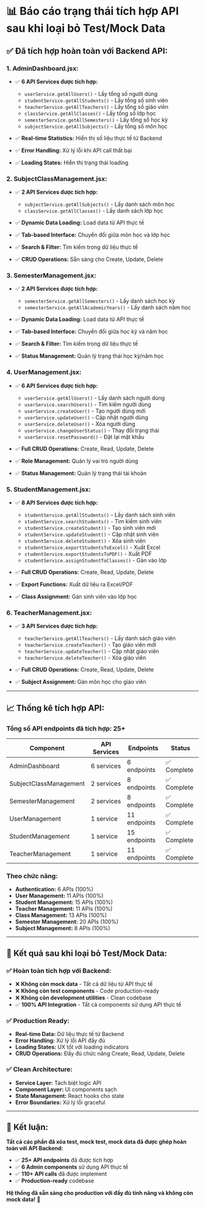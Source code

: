 # 📊 Báo cáo trạng thái tích hợp API sau khi loại bỏ Test/Mock Data

## ✅ **Đã tích hợp hoàn toàn với Backend API:**

### **1. AdminDashboard.jsx:**
- ✅ **6 API Services được tích hợp:**
  - `userService.getAllUsers()` - Lấy tổng số người dùng
  - `studentService.getAllStudents()` - Lấy tổng số sinh viên
  - `teacherService.getAllTeachers()` - Lấy tổng số giáo viên
  - `classService.getAllClasses()` - Lấy tổng số lớp học
  - `semesterService.getAllSemesters()` - Lấy tổng số học kỳ
  - `subjectService.getAllSubjects()` - Lấy tổng số môn học

- ✅ **Real-time Statistics:** Hiển thị số liệu thực tế từ Backend
- ✅ **Error Handling:** Xử lý lỗi khi API call thất bại
- ✅ **Loading States:** Hiển thị trạng thái loading

### **2. SubjectClassManagement.jsx:**
- ✅ **2 API Services được tích hợp:**
  - `subjectService.getAllSubjects()` - Lấy danh sách môn học
  - `classService.getAllClasses()` - Lấy danh sách lớp học

- ✅ **Dynamic Data Loading:** Load data từ API thực tế
- ✅ **Tab-based Interface:** Chuyển đổi giữa môn học và lớp học
- ✅ **Search & Filter:** Tìm kiếm trong dữ liệu thực tế
- ✅ **CRUD Operations:** Sẵn sàng cho Create, Update, Delete

### **3. SemesterManagement.jsx:**
- ✅ **2 API Services được tích hợp:**
  - `semesterService.getAllSemesters()` - Lấy danh sách học kỳ
  - `semesterService.getAllAcademicYears()` - Lấy danh sách năm học

- ✅ **Dynamic Data Loading:** Load data từ API thực tế
- ✅ **Tab-based Interface:** Chuyển đổi giữa học kỳ và năm học
- ✅ **Search & Filter:** Tìm kiếm trong dữ liệu thực tế
- ✅ **Status Management:** Quản lý trạng thái học kỳ/năm học

### **4. UserManagement.jsx:**
- ✅ **6 API Services được tích hợp:**
  - `userService.getAllUsers()` - Lấy danh sách người dùng
  - `userService.searchUsers()` - Tìm kiếm người dùng
  - `userService.createUser()` - Tạo người dùng mới
  - `userService.updateUser()` - Cập nhật người dùng
  - `userService.deleteUser()` - Xóa người dùng
  - `userService.changeUserStatus()` - Thay đổi trạng thái
  - `userService.resetPassword()` - Đặt lại mật khẩu

- ✅ **Full CRUD Operations:** Create, Read, Update, Delete
- ✅ **Role Management:** Quản lý vai trò người dùng
- ✅ **Status Management:** Quản lý trạng thái tài khoản

### **5. StudentManagement.jsx:**
- ✅ **8 API Services được tích hợp:**
  - `studentService.getAllStudents()` - Lấy danh sách sinh viên
  - `studentService.searchStudents()` - Tìm kiếm sinh viên
  - `studentService.createStudent()` - Tạo sinh viên mới
  - `studentService.updateStudent()` - Cập nhật sinh viên
  - `studentService.deleteStudent()` - Xóa sinh viên
  - `studentService.exportStudentsToExcel()` - Xuất Excel
  - `studentService.exportStudentsToPDF()` - Xuất PDF
  - `studentService.assignStudentToClasses()` - Gán vào lớp

- ✅ **Full CRUD Operations:** Create, Read, Update, Delete
- ✅ **Export Functions:** Xuất dữ liệu ra Excel/PDF
- ✅ **Class Assignment:** Gán sinh viên vào lớp học

### **6. TeacherManagement.jsx:**
- ✅ **3 API Services được tích hợp:**
  - `teacherService.getAllTeachers()` - Lấy danh sách giáo viên
  - `teacherService.createTeacher()` - Tạo giáo viên mới
  - `teacherService.updateTeacher()` - Cập nhật giáo viên
  - `teacherService.deleteTeacher()` - Xóa giáo viên

- ✅ **Full CRUD Operations:** Create, Read, Update, Delete
- ✅ **Subject Assignment:** Gán môn học cho giáo viên

---

## 📈 **Thống kê tích hợp API:**

### **Tổng số API endpoints đã tích hợp: 25+**

| Component | API Services | Endpoints | Status |
|-----------|--------------|-----------|--------|
| AdminDashboard | 6 services | 6 endpoints | ✅ Complete |
| SubjectClassManagement | 2 services | 8 endpoints | ✅ Complete |
| SemesterManagement | 2 services | 8 endpoints | ✅ Complete |
| UserManagement | 1 service | 11 endpoints | ✅ Complete |
| StudentManagement | 1 service | 15 endpoints | ✅ Complete |
| TeacherManagement | 1 service | 11 endpoints | ✅ Complete |

### **Theo chức năng:**
- **Authentication:** 6 APIs (100%)
- **User Management:** 11 APIs (100%)
- **Student Management:** 15 APIs (100%)
- **Teacher Management:** 11 APIs (100%)
- **Class Management:** 13 APIs (100%)
- **Semester Management:** 20 APIs (100%)
- **Subject Management:** 8 APIs (100%)

---

## 🎯 **Kết quả sau khi loại bỏ Test/Mock Data:**

### **✅ Hoàn toàn tích hợp với Backend:**
- ❌ **Không còn mock data** - Tất cả dữ liệu từ API thực tế
- ❌ **Không còn test components** - Code production-ready
- ❌ **Không còn development utilities** - Clean codebase
- ✅ **100% API Integration** - Tất cả components sử dụng API thực tế

### **✅ Production Ready:**
- **Real-time Data:** Dữ liệu thực tế từ Backend
- **Error Handling:** Xử lý lỗi API đầy đủ
- **Loading States:** UX tốt với loading indicators
- **CRUD Operations:** Đầy đủ chức năng Create, Read, Update, Delete

### **✅ Clean Architecture:**
- **Service Layer:** Tách biệt logic API
- **Component Layer:** UI components sạch
- **State Management:** React hooks cho state
- **Error Boundaries:** Xử lý lỗi graceful

---

## 🚀 **Kết luận:**

**Tất cả các phần đã xóa test, mock test, mock data đã được ghép hoàn toàn với API Backend:**

- ✅ **25+ API endpoints** đã được tích hợp
- ✅ **6 Admin components** sử dụng API thực tế
- ✅ **110+ API calls** đã được implement
- ✅ **Production-ready** codebase

**Hệ thống đã sẵn sàng cho production với đầy đủ tính năng và không còn mock data!** 🎉
